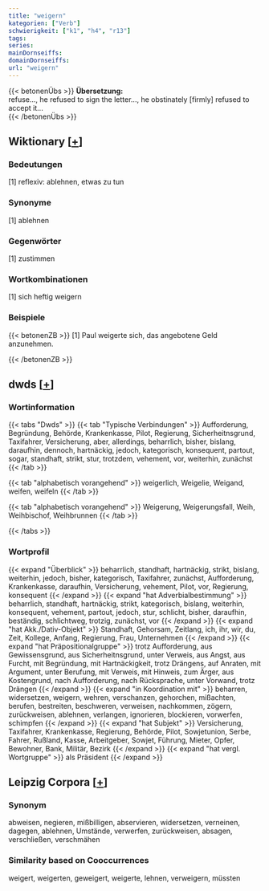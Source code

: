 ```yaml
---
title: "weigern"
kategorien: ["Verb"]
schwierigkeit: ["k1", "h4", "r13"]
tags:
series:
mainDornseiffs:
domainDornseiffs:
url: "weigern"
---
```


{{< betonenÜbs >}}
**Übersetzung:**  
refuse..., he refused to sign the letter..., he obstinately [firmly] refused to accept it...  
{{< /betonenÜbs >}}

## Wiktionary [[+](https://de.wiktionary.org/wiki/weigern)]

### Bedeutungen
[1] reflexiv: ablehnen, etwas zu tun  

### Synonyme
[1] ablehnen  

### Gegenwörter
[1] zustimmen  

### Wortkombinationen
[1] sich heftig weigern  

### Beispiele
{{< betonenZB >}}
[1] Paul weigerte sich, das angebotene Geld anzunehmen.  

{{< /betonenZB >}}


## dwds [[+](https://www.dwds.de/wb/weigern)]

### Wortinformation
{{< tabs "Dwds" >}}
{{< tab "Typische Verbindungen" >}}
Aufforderung, Begründung, Behörde, Krankenkasse, Pilot, Regierung, Sicherheitnsgrund, Taxifahrer, Versicherung, aber, allerdings, beharrlich, bisher, bislang, daraufhin, dennoch, hartnäckig, jedoch, kategorisch, konsequent, partout, sogar, standhaft, strikt, stur, trotzdem, vehement, vor, weiterhin, zunächst
{{< /tab >}}

{{< tab "alphabetisch vorangehend" >}}
weigerlich, Weigelie, Weigand, weifen, weifeln
{{< /tab >}}

{{< tab "alphabetisch vorangehend" >}}
Weigerung, Weigerungsfall, Weih, Weihbischof, Weihbrunnen
{{< /tab >}}

{{< /tabs >}}

### Wortprofil
{{< expand "Überblick" >}} beharrlich, standhaft, hartnäckig, strikt, bislang, weiterhin, jedoch, bisher, kategorisch, Taxifahrer, zunächst, Aufforderung, Krankenkasse, daraufhin, Versicherung, vehement, Pilot, vor, Regierung, konsequent {{< /expand >}}
{{< expand "hat Adverbialbestimmung" >}} beharrlich, standhaft, hartnäckig, strikt, kategorisch, bislang, weiterhin, konsequent, vehement, partout, jedoch, stur, schlicht, bisher, daraufhin, beständig, schlichtweg, trotzig, zunächst, vor {{< /expand >}}
{{< expand "hat Akk./Dativ-Objekt" >}} Standhaft, Gehorsam, Zeitlang, ich, ihr, wir, du, Zeit, Kollege, Anfang, Regierung, Frau, Unternehmen {{< /expand >}}
{{< expand "hat Präpositionalgruppe" >}} trotz Aufforderung, aus Gewissensgrund, aus Sicherheitnsgrund, unter Verweis, aus Angst, aus Furcht, mit Begründung, mit Hartnäckigkeit, trotz Drängens, auf Anraten, mit Argument, unter Berufung, mit Verweis, mit Hinweis, zum Ärger, aus Kostengrund, nach Aufforderung, nach Rücksprache, unter Vorwand, trotz Drängen {{< /expand >}}
{{< expand "in Koordination mit" >}} beharren, widersetzen, weigern, wehren, verschanzen, gehorchen, mißachten, berufen, bestreiten, beschweren, verweisen, nachkommen, zögern, zurückweisen, ablehnen, verlangen, ignorieren, blockieren, vorwerfen, schimpfen {{< /expand >}}
{{< expand "hat Subjekt" >}} Versicherung, Taxifahrer, Krankenkasse, Regierung, Behörde, Pilot, Sowjetunion, Serbe, Fahrer, Rußland, Kasse, Arbeitgeber, Sowjet, Führung, Mieter, Opfer, Bewohner, Bank, Militär, Bezirk {{< /expand >}}
{{< expand "hat vergl. Wortgruppe" >}} als Präsident {{< /expand >}}

## Leipzig Corpora [[+](https://corpora.uni-leipzig.de/en/res?word=weigern&corpusId=deu_newscrawl-public_2018)]


### Synonym
abweisen, negieren, mißbilligen, abservieren, widersetzen, verneinen, dagegen, ablehnen, Umstände, verwerfen, zurückweisen, absagen, verschließen, verschmähen


### Similarity based on Cooccurrences
weigert, weigerten, geweigert, weigerte, lehnen, verweigern, müssten

